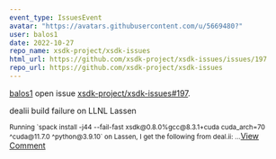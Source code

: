 ```yaml
---
event_type: IssuesEvent
avatar: "https://avatars.githubusercontent.com/u/5669480?"
user: balos1
date: 2022-10-27
repo_name: xsdk-project/xsdk-issues
html_url: https://github.com/xsdk-project/xsdk-issues/issues/197
repo_url: https://github.com/xsdk-project/xsdk-issues
---
```


<a href='https://github.com/balos1' target='_blank'>balos1</a> open issue <a href='https://github.com/xsdk-project/xsdk-issues/issues/197' target='_blank'>xsdk-project/xsdk-issues#197</a>.

<p>dealii build failure on LLNL Lassen</p><small>Running `spack install -j44 --fail-fast xsdk@0.8.0%gcc@8.3.1+cuda cuda_arch=70 ^cuda@11.7.0 ^python@3.9.10` on Lassen, I get the following from deal.ii:...</small><a href='https://github.com/xsdk-project/xsdk-issues/issues/197' target='_blank'>View Comment</a>
